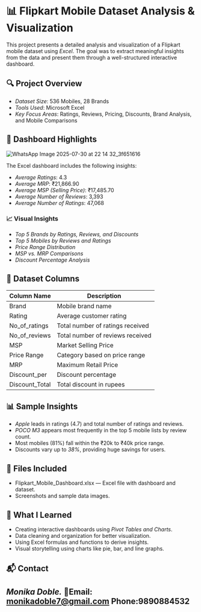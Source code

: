 # 📊 Flipkart Mobile Dataset Analysis & Visualization

This project presents a detailed analysis and visualization of a Flipkart mobile dataset using *Excel*. The goal was to extract meaningful insights from the data and present them through a well-structured interactive dashboard.

## 🔍 Project Overview

* *Dataset Size*: 536 Mobiles, 28 Brands
* *Tools Used*: Microsoft Excel
* *Key Focus Areas*: Ratings, Reviews, Pricing, Discounts, Brand Analysis, and Mobile Comparisons

## 📌 Dashboard Highlights
![WhatsApp Image 2025-07-30 at 22 14 32_3f651616](https://github.com/user-attachments/assets/087600ec-ba59-4f47-8eb4-36412be811bc)


The Excel dashboard includes the following insights:

* *Average Ratings*: 4.3
* *Average MRP*: ₹21,866.90
* *Average MSP (Selling Price)*: ₹17,485.70
* *Average Number of Reviews*: 3,393
* *Average Number of Ratings*: 47,068

### 📈 Visual Insights

* *Top 5 Brands by Ratings, Reviews, and Discounts*
* *Top 5 Mobiles by Reviews and Ratings*
* *Price Range Distribution*
* *MSP vs. MRP Comparisons*
* *Discount Percentage Analysis*

## 📂 Dataset Columns

| Column Name     | Description                      |
| --------------- | -------------------------------- |
| Brand           | Mobile brand name                |
| Rating          | Average customer rating          |
| No\_of\_ratings | Total number of ratings received |
| No\_of\_reviews | Total number of reviews received |
| MSP             | Market Selling Price             |
| Price Range     | Category based on price range    |
| MRP             | Maximum Retail Price             |
| Discount\_per   | Discount percentage              |
| Discount\_Total | Total discount in rupees         |

## 📊 Sample Insights

* *Apple* leads in ratings (4.7) and total number of ratings and reviews.
* *POCO M3* appears most frequently in the top 5 mobile lists by review count.
* Most mobiles (81%) fall within the ₹20k to ₹40k price range.
* Discounts vary up to *38%*, providing huge savings for users.

## 📁 Files Included

* Flipkart_Mobile_Dashboard.xlsx — Excel file with dashboard and dataset.
* Screenshots and sample data images.

## 🚀 What I Learned

* Creating interactive dashboards using *Pivot Tables and Charts*.
* Data cleaning and organization for better visualization.
* Using Excel formulas and functions to derive insights.
* Visual storytelling using charts like pie, bar, and line graphs.

## 📬 Contact

*Monika Doble.*
📧Email: monikadoble7@gmail.com
Phone:9890884532
---
